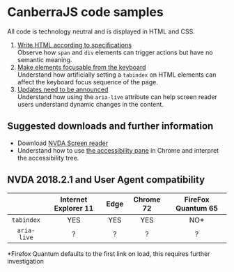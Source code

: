 # CanberraJS code samples #
All code is technology neutral and is displayed in HTML and CSS.
1. [Write HTML according to specifications](https://canaxess.github.io/presentations/CanberraJS/1-html-according-spec.html)<br>Observe how `span` and `div` elements can trigger actions but have no semantic meaning.
1. [Make elements focusable from the keyboard](https://canaxess.github.io/presentations/CanberraJS/2-make-elements-focusable.html)<br> Understand how artificially setting a `tabindex` on HTML elements can affect the keyboard focus sequence of the page.
1. [Updates need to be announced]()<br>Understand how using the `aria-live` attribute can help screen reader users understand dynamic changes in the content.
## Suggested downloads and further information ##
* Download [NVDA Screen reader](https://www.nvaccess.org/download/)
* Understand how to use [the accessibility pane](https://developers.google.com/web/tools/chrome-devtools/accessibility/reference#pane) in Chrome and interpret the accessibility tree.
## NVDA 2018.2.1 and User Agent compatibility ##

&nbsp;        | Internet Explorer 11 | Edge | Chrome 72 | FireFox Quantum 65
:-------------: |:-------------:| :-----:| :-----:| :-----:
`tabindex`    | YES | YES | YES | NO*
`aria-live`    | ? | ? | ? | ?

*Firefox Quantum defaults to the first link on load, this requires further investigation
